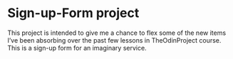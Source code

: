 # Sign-up-Form project  
This project is intended to give me a chance to flex some of the new items I’ve been absorbing over the past few lessons in TheOdinProject course. This is a sign-up form for an imaginary service.